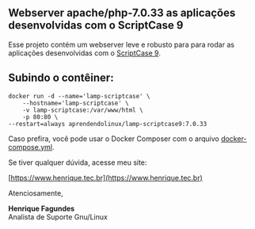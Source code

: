 ## Webserver apache/php-7.0.33 as aplicações desenvolvidas com o ScriptCase 9

Esse projeto contém um webserver leve e robusto para para rodar as aplicações desenvolvidas com o [ScriptCase 9](https://www.dokuwiki.org/dokuwiki).

## Subindo o contêiner:

    docker run -d --name='lamp-scriptcase' \
	    --hostname='lamp-scriptcase' \
	    -v lamp-scriptcase:/var/www/html \
	    -p 80:80 \
	--restart=always aprendendolinux/lamp-scriptcase9:7.0.33

Caso prefira, você pode usar o Docker Composer com o arquivo [docker-compose.yml](https://github.com/AprendendoLinux/lamp-scriptcase9/blob/main/7.0.33/docker-compose.yml).

Se tiver qualquer dúvida, acesse meu site:

[https://www.henrique.tec.br](https://www.henrique.tec.br)

Atenciosamente,

**Henrique Fagundes** \
Analista de Suporte Gnu/Linux
